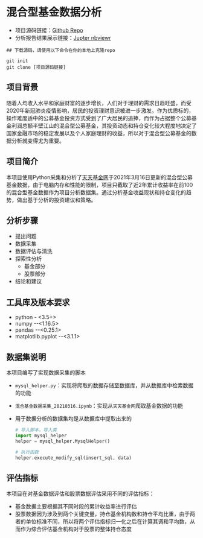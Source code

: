 # 混合型基金数据分析

- 项目源码链接：[Github Repo](https://github.com/NovelAn/mixed_fund/tree/master/20210316)
- 分析报告结果展示链接：[Jupter nbviewr](https://nbviewer.jupyter.org/github/NovelAn/mixed_fund/blob/master/20201124/2020%E5%B9%B4%E4%B8%89%E5%AD%A3%E5%BA%A6%E6%B7%B7%E5%90%88%E5%9E%8B%E5%9F%BA%E9%87%91%E6%95%B0%E6%8D%AE%E5%88%86%E6%9E%90.ipynb)

```shell
## 下载源码，请使用以下命令在你的本地上克隆repo

git init
git clone [项目源码链接]

```

## 项目背景
随着人均收入水平和家庭财富的逐步增长，人们对于理财的需求日趋旺盛，而受2020年新冠肺炎疫情影响，居民的投资理财意识被进一步激发。作为优质标的，操作难度适中的公募基金投资方式受到了广大居民的追捧，而作为占据整个公募基金利润总额半壁江山的混合型公募基金，其投资动态和持仓变化较大程度地决定了国家金融市场的稳定发展以及个人家庭理财的收益，所以对于混合型公募基金的数据分析就变得尤为重要。
## 项目简介
本项目使用Python采集和分析了[天天基金网](https://fund.eastmoney.com/)于2021年3月16日更新的混合型公募基金数据，由于电脑内存和性能的限制，项目只截取了近2年累计收益率在前100的混合型基金数据作为项目分析数据集。通过分析基金收益现状和持仓变化的趋势，做出基于分析的投资建议和策略。
## 分析步骤
- 提出问题
- 数据采集
- 数据评估与清洗
- 探索性分析
    - 基金部分
    - 股票部分
- 结论和建议

## 工具库及版本要求

- python - <3.5+>
- numpy  --<1.16.5>
- pandas --<0.25.1>
- matplotlib.pyplot --<3.1.1>


## 数据集说明
本项目编写了实现数据采集的脚本
- `mysql_helper.py`：实现将爬取的数据存储至数据库，并从数据库中检索数据的功能

- `混合基金数据采集_20210316.ipynb`：实现从`天天基金网`爬取基金数据的功能 

- 用于数据分析的数据集均是从数据库中提取出来的

  ```python
  # 导入脚本，导入类
  import mysql_helper
  helper = mysql_helper.MysqlHelper()
  
  # 执行函数
  helper.execute_modify_sql(insert_sql, data)
  
  ```

  


## 评估指标
本项目在对基金数据评估和股票数据评估采用不同的评估指标：
- 基金数据主要根据其不同时段的累计收益率进行评估
- 股票数据因为涉及到两个关键变量，持仓基金机构数和持仓平均比重，由于两者的单位标准不同，所以将两个评估指标归一化之后在计算其调和平均数，从而作为综合评估基金机构对于股票的整体持仓态度
